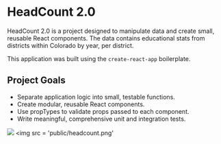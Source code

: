 # HeadCount 2.0

HeadCount 2.0 is a project designed to manipulate data and create small, reusable React components.  The data contains educational stats from districts within Colorado by year, per district.  

This application was built using the `create-react-app` boilerplate. 


## Project Goals

* Separate application logic into small, testable functions.
* Create modular, reusable React components.
* Use propTypes to validate props passed to each component.
* Write meaningful, comprehensive unit and integration tests.

![](http://i.imgur.com/KpSdTaW.png)
<img src = 'public/headcount.png'
